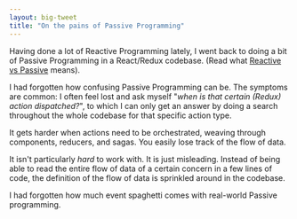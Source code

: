 ```yaml
---
layout: big-tweet
title: "On the pains of Passive Programming"
---
```


Having done a lot of Reactive Programming lately, I went back to doing a bit of Passive Programming in a React/Redux codebase. (Read what [Reactive vs Passive](http://cycle.js.org/observables.html#reactive-programming) means).

I had forgotten how confusing Passive Programming can be. The symptoms are common: I often feel lost and ask myself "*when is that certain (Redux) action dispatched?*", to which I can only get an answer by doing a search throughout the whole codebase for that specific action type.

It gets harder when actions need to be orchestrated, weaving through components, reducers, and sagas. You easily lose track of the flow of data.

It isn't particularly *hard* to work with. It is just misleading. Instead of being able to read the entire flow of data of a certain concern in a few lines of code, the definition of the flow of data is sprinkled around in the codebase.

I had forgotten how much event spaghetti comes with real-world Passive programming.
